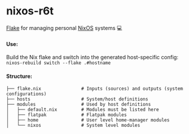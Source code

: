 # nixos-r6t
[Flake](https://www.youtube.com/watch?v=JCeYq72Sko0) for managing personal [NixOS](https://nixos.org/) systems 💻

#### Use:
Build the Nix flake and switch into the generated host-specific config:
`nixos-rebuild switch --flake .#hostname`

#### Structure:
```
├── flake.nix               # Inputs (sources) and outputs (system configurations)
├── hosts                   # System/host definitions
├── modules                 # Used by host definitions
│   ├── default.nix         # Modules must be listed here
│   ├── flatpak             # Flatpak modules
│   ├── home                # User level home-manager modules
│   └── nixos               # System level modules
```
